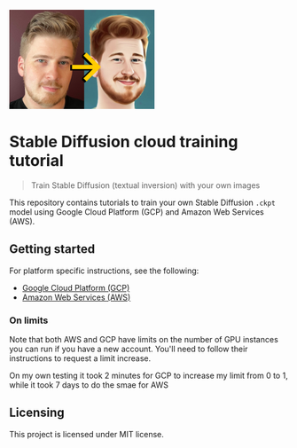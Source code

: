 ![Logo](logo.png)

# Stable Diffusion cloud training tutorial
> Train Stable Diffusion (textual inversion) with your own images

This repository contains tutorials to train your own Stable Diffusion `.ckpt`
model using Google Cloud Platform (GCP) and Amazon Web Services (AWS).

## Getting started

For platform specific instructions, see the following:

* [Google Cloud Platform (GCP)](GCP.md)
* [Amazon Web Services (AWS)](AWS.md)

### On limits

Note that both AWS and GCP have limits on the number of GPU instances you can
run if you have a new account. You'll need to follow their instructions to
request a limit increase.

On my own testing it took 2 minutes for GCP to increase my limit from 0 to 1,
while it took 7 days to do the smae for AWS

## Licensing

This project is licensed under MIT license.
